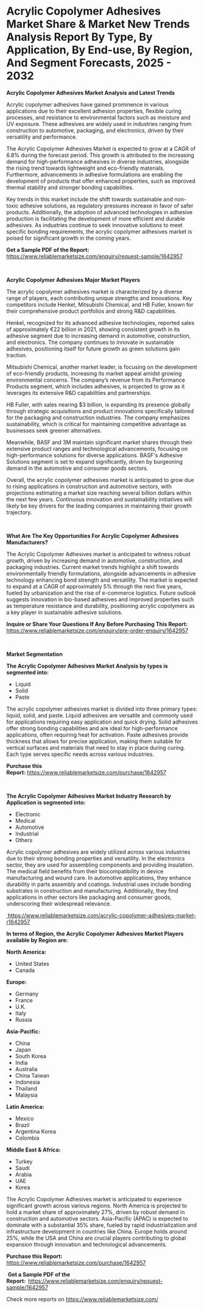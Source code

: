 <p><h1>Acrylic Copolymer Adhesives Market Share & Market New Trends Analysis Report By Type, By Application, By End-use, By Region, And Segment Forecasts, 2025 - 2032</h1></p><p><strong>Acrylic Copolymer Adhesives Market Analysis and Latest Trends</strong></p>
<p><p>Acrylic copolymer adhesives have gained prominence in various applications due to their excellent adhesion properties, flexible curing processes, and resistance to environmental factors such as moisture and UV exposure. These adhesives are widely used in industries ranging from construction to automotive, packaging, and electronics, driven by their versatility and performance.</p><p>The Acrylic Copolymer Adhesives Market is expected to grow at a CAGR of 6.8% during the forecast period. This growth is attributed to the increasing demand for high-performance adhesives in diverse industries, alongside the rising trend towards lightweight and eco-friendly materials. Furthermore, advancements in adhesive formulations are enabling the development of products that offer enhanced properties, such as improved thermal stability and stronger bonding capabilities.</p><p>Key trends in this market include the shift towards sustainable and non-toxic adhesive solutions, as regulatory pressures increase in favor of safer products. Additionally, the adoption of advanced technologies in adhesive production is facilitating the development of more efficient and durable adhesives. As industries continue to seek innovative solutions to meet specific bonding requirements, the acrylic copolymer adhesives market is poised for significant growth in the coming years.</p></p>
<p><strong>Get a Sample PDF of the Report:&nbsp;</strong> <a href="https://www.reliablemarketsize.com/enquiry/request-sample/1642957?utm_campaign=3564&utm_medium=2&utm_source=Github&utm_content=ia&utm_term=28032025&utm_id=acrylic-copolymer-adhesives">https://www.reliablemarketsize.com/enquiry/request-sample/1642957</a></p>
<p>&nbsp;</p>
<p><strong>Acrylic Copolymer Adhesives Major Market Players</strong></p>
<p><p>The acrylic copolymer adhesives market is characterized by a diverse range of players, each contributing unique strengths and innovations. Key competitors include Henkel, Mitsubishi Chemical, and HB Fuller, known for their comprehensive product portfolios and strong R&D capabilities. </p><p>Henkel, recognized for its advanced adhesive technologies, reported sales of approximately €22 billion in 2021, showing consistent growth in its adhesive segment due to increasing demand in automotive, construction, and electronics. The company continues to innovate in sustainable adhesives, positioning itself for future growth as green solutions gain traction. </p><p>Mitsubishi Chemical, another market leader, is focusing on the development of eco-friendly products, increasing its market appeal amidst growing environmental concerns. The company’s revenue from its Performance Products segment, which includes adhesives, is projected to grow as it leverages its extensive R&D capabilities and partnerships.</p><p>HB Fuller, with sales nearing $3 billion, is expanding its presence globally through strategic acquisitions and product innovations specifically tailored for the packaging and construction industries. The company emphasizes sustainability, which is critical for maintaining competitive advantage as businesses seek greener alternatives.</p><p>Meanwhile, BASF and 3M maintain significant market shares through their extensive product ranges and technological advancements, focusing on high-performance solutions for diverse applications. BASF's Adhesive Solutions segment is set to expand significantly, driven by burgeoning demand in the automotive and consumer goods sectors.</p><p>Overall, the acrylic copolymer adhesives market is anticipated to grow due to rising applications in construction and automotive sectors, with projections estimating a market size reaching several billion dollars within the next few years. Continuous innovation and sustainability initiatives will likely be key drivers for the leading companies in maintaining their growth trajectory.</p></p>
<p>&nbsp;</p>
<p><strong>What Are The Key Opportunities For Acrylic Copolymer Adhesives Manufacturers?</strong></p>
<p><p>The Acrylic Copolymer Adhesives market is anticipated to witness robust growth, driven by increasing demand in automotive, construction, and packaging industries. Current market trends highlight a shift towards environmentally friendly formulations, alongside advancements in adhesive technology enhancing bond strength and versatility. The market is expected to expand at a CAGR of approximately 5% through the next five years, fueled by urbanization and the rise of e-commerce logistics. Future outlook suggests innovation in bio-based adhesives and improved properties such as temperature resistance and durability, positioning acrylic copolymers as a key player in sustainable adhesive solutions.</p></p>
<p><strong>Inquire or Share Your Questions If Any Before Purchasing This Report:</strong> <a href="https://www.reliablemarketsize.com/enquiry/pre-order-enquiry/1642957?utm_campaign=3564&utm_medium=2&utm_source=Github&utm_content=ia&utm_term=28032025&utm_id=acrylic-copolymer-adhesives">https://www.reliablemarketsize.com/enquiry/pre-order-enquiry/1642957</a></p>
<p>&nbsp;</p>
<p><strong>Market Segmentation</strong></p>
<p><strong>The Acrylic Copolymer Adhesives Market Analysis by types is segmented into:</strong></p>
<p><ul><li>Liquid</li><li>Solid</li><li>Paste</li></ul></p>
<p><p>The acrylic copolymer adhesives market is divided into three primary types: liquid, solid, and paste. Liquid adhesives are versatile and commonly used for applications requiring easy application and quick drying. Solid adhesives offer strong bonding capabilities and are ideal for high-performance applications, often requiring heat for activation. Paste adhesives provide thickness that allows for precise application, making them suitable for vertical surfaces and materials that need to stay in place during curing. Each type serves specific needs across various industries.</p></p>
<p><strong>Purchase this Report:&nbsp;</strong><a href="https://www.reliablemarketsize.com/purchase/1642957?utm_campaign=3564&utm_medium=2&utm_source=Github&utm_content=ia&utm_term=28032025&utm_id=acrylic-copolymer-adhesives">https://www.reliablemarketsize.com/purchase/1642957</a></p>
<p>&nbsp;</p>
<p><strong>The Acrylic Copolymer Adhesives Market Industry Research by Application is segmented into:</strong></p>
<p><ul><li>Electronic</li><li>Medical</li><li>Automotive</li><li>Industrial</li><li>Others</li></ul></p>
<p><p>Acrylic copolymer adhesives are widely utilized across various industries due to their strong bonding properties and versatility. In the electronics sector, they are used for assembling components and providing insulation. The medical field benefits from their biocompatibility in device manufacturing and wound care. In automotive applications, they enhance durability in parts assembly and coatings. Industrial uses include bonding substrates in construction and manufacturing. Additionally, they find applications in other sectors like packaging and consumer goods, underscoring their widespread relevance.</p></p>
<p><a href="https://www.reliablemarketsize.com/acrylic-copolymer-adhesives-market-r1642957?utm_campaign=3564&utm_medium=2&utm_source=Github&utm_content=ia&utm_term=28032025&utm_id=acrylic-copolymer-adhesives">&nbsp;https://www.reliablemarketsize.com/acrylic-copolymer-adhesives-market-r1642957</a></p>
<p><strong>In terms of Region, the Acrylic Copolymer Adhesives Market Players available by Region are:</strong></p>
<p>
    <p> <strong> North America: </strong>
        <ul>
            <li>United States</li>
            <li>Canada</li>
        </ul>
        </p> 
    <p> <strong> Europe: </strong>
        <ul>
            <li>Germany</li>
            <li>France</li>
            <li>U.K.</li>
            <li>Italy</li>
            <li>Russia</li>
        </ul>
        </p> 
    <p> <strong> Asia-Pacific: </strong>
        <ul>
            <li>China</li>
            <li>Japan</li>
            <li>South Korea</li>
            <li>India</li>
            <li>Australia</li>
            <li>China Taiwan</li>
            <li>Indonesia</li>
            <li>Thailand</li>
            <li>Malaysia</li>
        </ul>
        </p> 
    <p> <strong> Latin America: </strong>
        <ul>
            <li>Mexico</li>
            <li>Brazil</li>
            <li>Argentina Korea</li>
            <li>Colombia</li>
        </ul>
        </p> 
    <p> <strong> Middle East & Africa: </strong>
        <ul>
            <li>Turkey</li>
            <li>Saudi</li>
            <li>Arabia</li>
            <li>UAE</li>
            <li>Korea</li>
        </ul>
    </p>
    </p>
<p><p>The Acrylic Copolymer Adhesives market is anticipated to experience significant growth across various regions. North America is projected to hold a market share of approximately 27%, driven by robust demand in construction and automotive sectors. Asia-Pacific (APAC) is expected to dominate with a substantial 35% share, fueled by rapid industrialization and infrastructure development in countries like China. Europe holds around 25%, while the USA and China are crucial players contributing to global expansion through innovation and technological advancements.</p></p>
<p><strong>Purchase this Report: </strong><a href="https://www.reliablemarketsize.com/purchase/1642957?utm_campaign=3564&utm_medium=2&utm_source=Github&utm_content=ia&utm_term=28032025&utm_id=acrylic-copolymer-adhesives">https://www.reliablemarketsize.com/purchase/1642957</a></p>
<p>&nbsp;<strong>Get a Sample PDF of the Report:&nbsp;&nbsp;</strong><a href="https://www.reliablemarketsize.com/enquiry/request-sample/1642957?utm_campaign=3564&utm_medium=2&utm_source=Github&utm_content=ia&utm_term=28032025&utm_id=acrylic-copolymer-adhesives">https://www.reliablemarketsize.com/enquiry/request-sample/1642957</a></p>
<p><strong></strong></p>
<p>Check more reports on <a href="https://www.reliablemarketsize.com/?utm_campaign=3564&utm_medium=2&utm_source=Github&utm_content=ia&utm_term=28032025&utm_id=acrylic-copolymer-adhesives">https://www.reliablemarketsize.com/</a></p>